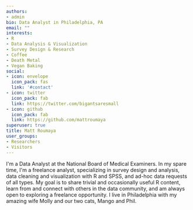 ```yaml
---
authors:
- admin
bio: Data Analyst in Philadelphia, PA
email: ""
interests:
- R
- Data Analysis & Visualization
- Survey Design & Research
- Coffee
- Death Metal
- Vegan Baking
social:
- icon: envelope
  icon_pack: fas
  link: '#contact'
- icon: twitter
  icon_pack: fab
  link: https://twitter.com/bigantsaresmall
- icon: github
  icon_pack: fab
  link: https://github.com/mattroumaya
superuser: true
title: Matt Roumaya
user_groups:
- Researchers
- Visitors
---
```


I'm a Data Analyst at the National Board of Medical Examiners. In my spare time, I'm a freelance analyst, specializing in survey design and analysis, data cleaning and visualization with R and SPSS, and ad-hoc data requests of all types. My goal is to share trivial and occasionally useful R content, learn from and connect with others in the data community, and am always open to exploring a freelance opportunity. I live in Philadelphia with my amazing wife Molly and our two cats, Mango and Phil.

